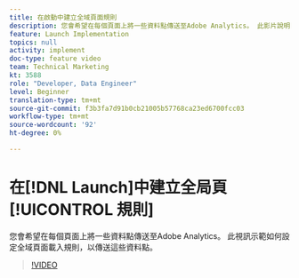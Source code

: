 ```yaml
---
title: 在啟動中建立全域頁面規則
description: 您會希望在每個頁面上將一些資料點傳送至Adobe Analytics。 此影片說明如何設定全域頁面載入規則，以傳送這些資料點。
feature: Launch Implementation
topics: null
activity: implement
doc-type: feature video
team: Technical Marketing
kt: 3588
role: "Developer, Data Engineer"
level: Beginner
translation-type: tm+mt
source-git-commit: f3b3fa7d91b0cb21005b57768ca23ed6700fcc03
workflow-type: tm+mt
source-wordcount: '92'
ht-degree: 0%

---
```



# 在[!DNL Launch]中建立全局頁[!UICONTROL 規則]

您會希望在每個頁面上將一些資料點傳送至Adobe Analytics。 此視訊示範如何設定全域頁面載入規則，以傳送這些資料點。

>[!VIDEO](https://video.tv.adobe.com/v/28769/?quality=12)
